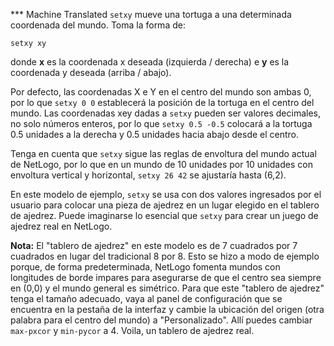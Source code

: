 ﻿*** Machine Translated
`setxy` mueve una tortuga a una determinada coordenada del mundo. Toma la forma de:

`setxy xy`

donde **x** es la coordenada x deseada (izquierda / derecha) e **y** es la coordenada y deseada (arriba / abajo).

Por defecto, las coordenadas X e Y en el centro del mundo son ambas 0, por lo que `setxy 0 0` establecerá la posición de la tortuga en el centro del mundo. Las coordenadas xey dadas a `setxy` pueden ser valores decimales, no solo números enteros, por lo que `setxy 0.5 -0.5` colocará a la tortuga 0.5 unidades a la derecha y 0.5 unidades hacia abajo desde el centro.

Tenga en cuenta que `setxy` sigue las reglas de envoltura del mundo actual de NetLogo, por lo que en un mundo de 10 unidades por 10 unidades con envoltura vertical y horizontal, `setxy 26 42` se ajustaría hasta (6,2).

En este modelo de ejemplo, `setxy` se usa con dos valores ingresados por el usuario para colocar una pieza de ajedrez en un lugar elegido en el tablero de ajedrez. Puede imaginarse lo esencial que `setxy` para crear un juego de ajedrez real en NetLogo.

**Nota:** El "tablero de ajedrez" en este modelo es de 7 cuadrados por 7 cuadrados en lugar del tradicional 8 por 8. Esto se hizo a modo de ejemplo porque, de forma predeterminada, NetLogo fomenta mundos con longitudes de borde impares para asegurarse de que el centro sea siempre en (0,0) y el mundo general es simétrico. Para que este "tablero de ajedrez" tenga el tamaño adecuado, vaya al panel de configuración que se encuentra en la pestaña de la interfaz y cambie la ubicación del origen (otra palabra para el centro del mundo) a "Personalizado". Allí puedes cambiar `max-pxcor` y `min-pycor` a 4. Voila, un tablero de ajedrez real.
